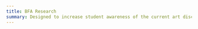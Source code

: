 ```yaml
---
title: BFA Research
summary: Designed to increase student awareness of the current art discourse and the ability to use that knowledge as a means of awareness within the production of their own work.
---
```


